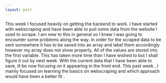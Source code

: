 ```yaml
---
layout: post
---
```


This week I focused heavily on getting the backend to work. I have started with webscraping and have been able to pull
some data from the website I used to scrape. I am new to this in general so I knew I was going to encounter some problems along the way.
In order for the scraped data to be sent somewhere it has to be saved into an array and label them accordingly however my array does not show properly. All of the values are stored into the first variable. This has taken more time than I have wished to but I shall figure it out by next week. With the current data that I have been able to save, ill be now focusing on it appearing in the front end. This past week , I mainly focused on learning the basics on webscraping and which approach would have been a better fit .
